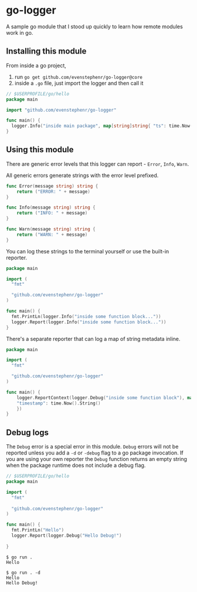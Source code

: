 # go-logger

A sample go module that I stood up quickly to learn how remote modules work in go.

## Installing this module

From inside a go project,

1. run `go get github.com/evenstephenr/go-logger@core`
1. inside a `.go` file, just import the logger and then call it

```go
// $USERPROFILE/go/hello
package main

import "github.com/evenstephenr/go-logger"

func main() {
  logger.Info("inside main package", map[string]string{ "ts": time.Now().String() })
}

```

## Using this module

There are generic error levels that this logger can report - `Error`, `Info`, `Warn`. 

All generic errors generate strings with the error level prefixed.

```go
func Error(message string) string {
	return ("ERROR: " + message)
}

func Info(message string) string {
	return ("INFO: " + message)
}

func Warn(message string) string {
	return ("WARN: " + message)
}
```

You can log these strings to the terminal yourself or use the built-in reporter.

```go
package main

import (
  "fmt"

  "github.com/evenstephenr/go-logger"
)

func main() {
  fmt.PrintLn(logger.Info("inside some function block..."))
  logger.Report(logger.Info("inside some function block..."))
}
```

There's a separate reporter that can log a map of string metadata inline.

```go
package main

import (
  "fmt"

  "github.com/evenstephenr/go-logger"
)

func main() {
	logger.ReportContext(logger.Debug("inside some function block"), map[string]string {
    "timestamp": time.Now().String()
	})
}
```

## Debug logs

The `Debug` error is a special error in this module. `Debug` errors will not be reported unless you add a `-d` or `-debug` flag to a go package invocation. If you are using your own reporter the `Debug` function returns an empty string when the package runtime does not include a debug flag.


```go
// $USERPROFILE/go/hello
package main

import (
  "fmt"
  
  "github.com/evenstephenr/go-logger"
)

func main() {
  fmt.PrintLn("Hello")
  logger.Report(logger.Debug("Hello Debug!")
  
}
```

```
$ go run .
Hello

$ go run . -d
Hello
Hello Debug!
```